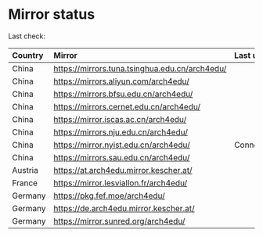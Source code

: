 <script src="./time.js"></script>
# Mirror status
Last check: <script type="text/javascript">localize(1740106372.279731);</script>

|Country|Mirror|Last update|
|:------|:-----|:----------|
|China|https://mirrors.tuna.tsinghua.edu.cn/arch4edu/|<script type="text/javascript">localize(1740076968);</script>|
|China|https://mirrors.aliyun.com/arch4edu/|<script type="text/javascript">localize(1740076968);</script>|
|China|https://mirrors.bfsu.edu.cn/arch4edu/|<script type="text/javascript">localize(1740076968);</script>|
|China|https://mirrors.cernet.edu.cn/arch4edu/|<script type="text/javascript">localize(1740076968);</script>|
|China|https://mirror.iscas.ac.cn/arch4edu/|<script type="text/javascript">localize(1740076968);</script>|
|China|https://mirrors.nju.edu.cn/arch4edu/|<script type="text/javascript">localize(1740033799);</script>|
|China|https://mirror.nyist.edu.cn/arch4edu/|ConnectionError|
|China|https://mirrors.sau.edu.cn/arch4edu/|<script type="text/javascript">localize(1731653531);</script>|
|Austria|https://at.arch4edu.mirror.kescher.at/|<script type="text/javascript">localize(1740076968);</script>|
|France|https://mirror.lesviallon.fr/arch4edu/|<script type="text/javascript">localize(1740076968);</script>|
|Germany|https://pkg.fef.moe/arch4edu/|<script type="text/javascript">localize(1740076968);</script>|
|Germany|https://de.arch4edu.mirror.kescher.at/|<script type="text/javascript">localize(1740076968);</script>|
|Germany|https://mirror.sunred.org/arch4edu/|<script type="text/javascript">localize(1740076968);</script>|

<script src="./tablefilter/tablefilter.js"></script>
<script src="./table.js"></script>